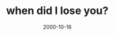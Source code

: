 ---
layout: base.njk
title : 'when did I lose you?' 
view_title : 'when did I lose you?' 
year : '2000' 
date : '2000-10-16' 
img_file : '/drawing/fallinocean.png' 
html_file : 'loseyou' 
next_html : 'getthat.html' 
year_order : '553' 
permalink : "title/{{html_file}}.html"
---